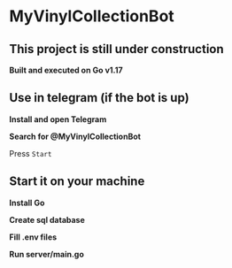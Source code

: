 # MyVinylCollectionBot

## This project is still under construction

**Built and executed on Go v1.17**

## Use in telegram (if the bot is up)

**Install and open Telegram**

**Search for @MyVinylCollectionBot**

Press `Start`

## Start it on your machine

**Install Go**

**Create sql database**

**Fill .env files**

**Run server/main.go**